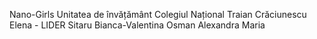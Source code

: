 Nano-Girls
Unitatea de învățământ Colegiul Național Traian
Crăciunescu Elena - LIDER
Sitaru Bianca-Valentina
Osman Alexandra Maria
